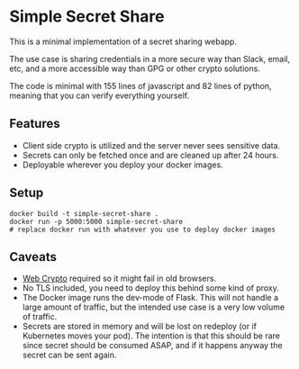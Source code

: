 Simple Secret Share
===================

This is a minimal implementation of a secret sharing webapp. 

The use case is sharing credentials in a more secure way than Slack, email, etc, 
and a more accessible way than GPG or other crypto solutions.

The code is minimal with 155 lines of javascript and 82 lines of python,
meaning that you can verify everything yourself.

Features
--------

* Client side crypto is utilized and the server never sees sensitive data.
* Secrets can only be fetched once and are cleaned up after 24 hours.
* Deployable wherever you deploy your docker images.

Setup
-----

    docker build -t simple-secret-share .
    docker run -p 5000:5000 simple-secret-share
    # replace docker run with whatever you use to deploy docker images

Caveats
-------

* [Web Crypto](https://developer.mozilla.org/en-US/docs/Web/API/Window/crypto) required so it might fail in old browsers.
* No TLS included, you need to deploy this behind some kind of proxy.
* The Docker image runs the dev-mode of Flask. This will not handle a large amount of traffic, but the intended use case is a very low volume of traffic.
* Secrets are stored in memory and will be lost on redeploy (or if Kubernetes moves your pod).
The intention is that this should be rare since secret should be consumed ASAP, and if it happens anyway the secret can be sent again.

